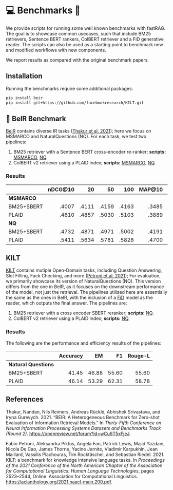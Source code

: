# 💻 Benchmarks 💯

We provide scripts for running some well known benchmarks with fastRAG. The goal is to showcase common usecases, such that include BM25 retrievers, Sentence BERT rankers, ColBERT retriever and a FiD generative reader. The scripts can also be used as a starting point to benchmark new and modified workflows with new components.

We report results as compared with the original benchmark papers.

## Installation

Running the benchmarks require some additional packages:

``` sh
pip install beir
pip install git+https://github.com/facebookresearch/KILT.git
```

## :beers: BeIR Benchmark

[BeIR](https://github.com/beir-cellar/beir) contains diverse IR tasks ([Thakur et al. 2021](#org29ef2fc)); here we focus on MSMARCO and NaturalQuestions (NQ). For each task, we test two pipelines:

1. BM25 retriever with a Sentence BERT cross-encoder re-ranker; **scripts:** [MSMARCO](BEIR/msmarco-bm25-sbert.py), [NQ](BEIR/nq-bm25-sbert.py).
2. ColBERT v2 retriever using a PLAID index; **scripts:** [MSMARCO](BEIR/msmarco-plaid.py), [NQ](BEIR/nq-plaid.py).

### Results

|             | nDCG@10 |    20 |    50 |   100 | MAP@10 |    20 |    50 |   100 |  R@10 |    20 |    50 |   100 |  P@10 |     20 |    50 |   100 |
|:------------|--------:|------:|------:|------:|-------:|------:|------:|------:|------:|------:|------:|------:|------:|-------:|------:|------:|
| **MSMARCO** |         |       |       |       |        |       |       |       |       |       |       |       |       |        |       |       |
| BM25+SBERT  |   .4007 | .4111 | .4159 | .4163 |  .3485 | .3516 | .3524 | .3525 | .5567 | .5962 | .6190 | .6212 | .0582 |  .0312 | .0130 | .0065 |
| PLAID       |   .4610 | .4857 | .5030 | .5103 |  .3889 | .3960 | .3990 | .3997 | .6815 | .7765 | .8608 | .9046 | .0712 | 0.0408 | .0182 | .0096 |
| **NQ**      |         |       |       |       |        |       |       |       |       |       |       |       |       |        |       |       |
| BM25+SBERT  |   .4732 | .4871 | .4971 | .5002 |  .4191 | .4234 | .4253 | .4257 | .6111 | .6631 | .7098 | .7279 | .0725 |  .0396 | .0170 | .0087 |
| PLAID       |   .5411 | .5634 | .5781 | .5828 |  .4700 | .4770 | .4797 | .4802 | .7327 | .8157 | .8843 | .9112 | .0871 |  .0489 | .0213 | .0110 |

## KILT

[KILT](https://github.com/facebookresearch/KILT) contains mutiple Open-Domain tasks, including Question Answering, Slot Filling, Fack Checking, and more ([Petroni et al. 2021](#org29ef2fd)); For evaluation, we primarily showcase its version of NaturalQuestions (NQ). This version differs from the one in BeIR, as it focuses on the downstream performance of the model, not just the retrieval. The pipelines utilized here are essentially the same as the ones in BeIR, with the inclusion of a [FiD](https://github.com/facebookresearch/FiD) model as the reader, which outputs the final answer. The pipelines are:

1. BM25 retriever with a cross encoder SBERT reranker; **scripts:** [NQ](KILT/nq-bm25-fid.py).
2. ColBERT v2 retriever using a PLAID index; **scripts:** [NQ](KILT/nq-plaid-fid.py).

### Results

The following are the performance and efficiency results of the pipelines:

|            | Accuracy | EM    | F1    | Rouge-L |
|:-----------|---------:|------:|------:|--------:|
| **Natural Questions**
| BM25+SBERT | 41.45    | 46.88 | 55.60 | 55.60   |
| PLAID      | 46.14    | 53.29 | 62.31 | 58.78   |

## References

<a id="org29ef2fc"></a>Thakur, Nandan, Nils Reimers, Andreas Rücklé, Abhishek Srivastava, and Iryna Gurevych. 2021. “BEIR: A Heterogeneous Benchmark for Zero-shot Evaluation of Information Retrieval Models.” In *Thirty-Fifth Conference on Neural Information Processing Systems Datasets and Benchmarks Track (Round 2)*. <https://openreview.net/forum?id=wCu6T5xFjeJ>.


<a id="org29ef2fd"></a>Fabio Petroni, Aleksandra Piktus, Angela Fan, Patrick Lewis, Majid Yazdani, Nicola De Cao, James Thorne, Yacine Jernite, Vladimir Karpukhin, Jean Maillard, Vassilis Plachouras, Tim Rocktäschel, and
Sebastian Riedel. 2021. KILT: a benchmark for knowledge intensive language tasks. In *Proceedings
of the 2021 Conference of the North American Chapter of the Association for Computational Linguistics:
Human Language Technologies*, pages 2523–2544, Online. Association for Computational Linguistics.
<https://aclanthology.org/2021.naacl-main.200.pdf>.
